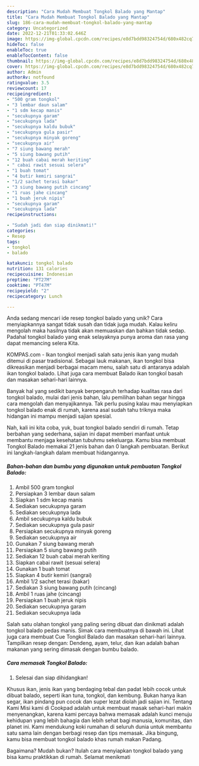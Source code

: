 ```yaml
---
description: "Cara Mudah Membuat Tongkol Balado yang Mantap"
title: "Cara Mudah Membuat Tongkol Balado yang Mantap"
slug: 186-cara-mudah-membuat-tongkol-balado-yang-mantap
category: Uncategorized
date: 2022-12-21T01:33:02.646Z
image: https://img-global.cpcdn.com/recipes/e8d7bdd98324754d/680x482cq70/tongkol-balado-foto-resep-utama.jpg
hideToc: false
enableToc: true
enableTocContent: false
thumbnail: https://img-global.cpcdn.com/recipes/e8d7bdd98324754d/680x482cq70/tongkol-balado-foto-resep-utama.jpg
cover: https://img-global.cpcdn.com/recipes/e8d7bdd98324754d/680x482cq70/tongkol-balado-foto-resep-utama.jpg
author: Admin
authorAv: notfound
ratingvalue: 3.5
reviewcount: 17
recipeingredient:
- "500 gram tongkol"
- "3 lembar daun salam"
- "1 sdm kecap manis"
- "secukupnya garam"
- "secukupnya lada"
- "secukupnya kaldu bubuk"
- "secukupnya gula pasir"
- "secukupnya minyak goreng"
- "secukupnya air"
- "7 siung bawang merah"
- "5 siung bawang putih"
- "12 buah cabai merah keriting"
- " cabai rawit sesuai selera"
- "1 buah tomat"
- "4 butir kemiri sangrai"
- "1/2 sachet terasi bakar"
- "3 siung bawang putih cincang"
- "1 ruas jahe cincang"
- "1 buah jeruk nipis"
- "secukupnya garam"
- "secukupnya lada"
recipeinstructions:

- "Sudah jadi dan siap dinikmati!"
categories:
- Resep
tags:
- tongkol
- balado

katakunci: tongkol balado 
nutrition: 131 calories
recipecuisine: Indonesian
preptime: "PT27M"
cooktime: "PT47M"
recipeyield: "2"
recipecategory: Lunch

---
```





Anda sedang mencari ide resep tongkol balado yang unik? Cara menyiapkannya sangat tidak susah dan tidak juga mudah. Kalau keliru mengolah maka hasilnya tidak akan memuaskan dan bahkan tidak sedap. Padahal tongkol balado yang enak selayaknya punya aroma dan rasa yang dapat memancing selera Kita.





KOMPAS.com - Ikan tongkol menjadi salah satu jenis ikan yang mudah ditemui di pasar tradisional. Sebagai lauk makanan, ikan tongkol bisa dikreasikan menjadi berbagai macam menu, salah satu di antaranya adalah ikan tongkol balado. Lihat juga cara membuat Balado ikan tongkol basah dan masakan sehari-hari lainnya.

Banyak hal yang sedikit banyak berpengaruh terhadap kualitas rasa dari tongkol balado, mulai dari jenis bahan, lalu pemilihan bahan segar hingga cara mengolah dan menyajikannya. Tak perlu pusing kalau mau menyiapkan tongkol balado enak di rumah, karena asal sudah tahu triknya maka hidangan ini mampu menjadi sajian spesial.






Nah, kali ini kita coba, yuk, buat tongkol balado sendiri di rumah. Tetap berbahan yang sederhana, sajian ini dapat memberi manfaat untuk membantu menjaga kesehatan tubuhmu sekeluarga. Kamu bisa membuat Tongkol Balado memakai 21 jenis bahan dan 0 langkah pembuatan. Berikut ini langkah-langkah dalam membuat hidangannya.

<!--inarticleads1-->

##### Bahan-bahan dan bumbu yang digunakan untuk pembuatan Tongkol Balado:

1. Ambil 500 gram tongkol
1. Persiapkan 3 lembar daun salam
1. Siapkan 1 sdm kecap manis
1. Sediakan secukupnya garam
1. Sediakan secukupnya lada
1. Ambil secukupnya kaldu bubuk
1. Sediakan secukupnya gula pasir
1. Persiapkan secukupnya minyak goreng
1. Sediakan secukupnya air
1. Gunakan 7 siung bawang merah
1. Persiapkan 5 siung bawang putih
1. Sediakan 12 buah cabai merah keriting
1. Siapkan  cabai rawit (sesuai selera)
1. Gunakan 1 buah tomat
1. Siapkan 4 butir kemiri (sangrai)
1. Ambil 1/2 sachet terasi (bakar)
1. Sediakan 3 siung bawang putih (cincang)
1. Ambil 1 ruas jahe (cincang)
1. Persiapkan 1 buah jeruk nipis
1. Sediakan secukupnya garam
1. Sediakan secukupnya lada


Salah satu olahan tongkol yang paling sering dibuat dan dinikmati adalah tongkol balado pedas manis. Simak cara membuatnya di bawah ini. Lihat juga cara membuat Cue Tongkol Balado dan masakan sehari-hari lainnya. Tampilkan resep dengan: Dendeng, ayam, telur, dan ikan adalah bahan makanan yang sering dimasak dengan bumbu balado. 

<!--inarticleads2-->

##### Cara memasak Tongkol Balado:


1. Selesai dan siap dihidangkan!

Khusus ikan, jenis ikan yang berdaging tebal dan padat lebih cocok untuk dibuat balado, seperti ikan tuna, tongkol, dan kembung. Bukan hanya ikan segar, ikan pindang pun cocok dan super lezat diolah jadi sajian ini. Tentang Kami Misi kami di Cookpad adalah untuk membuat masak sehari-hari makin menyenangkan, karena kami percaya bahwa memasak adalah kunci menuju kehidupan yang lebih bahagia dan lebih sehat bagi manusia, komunitas, dan planet ini. Kami mendukung koki rumahan di seluruh dunia untuk membantu satu sama lain dengan berbagi resep dan tips memasak. Jika bingung, kamu bisa membuat tongkol balado khas rumah makan Padang. 

Bagaimana? Mudah bukan? Itulah cara menyiapkan tongkol balado yang bisa kamu praktikkan di rumah. Selamat menikmati
